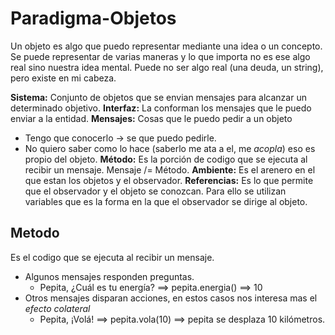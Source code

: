 # Paradigma-Objetos

Un objeto es algo que puedo representar mediante una idea o un concepto. Se puede representar de varias maneras y lo que importa no es ese algo real sino nuestra idea mental. Puede no ser algo real (una deuda, un string), pero existe en mi cabeza.

**Sistema:** Conjunto de objetos que se envian mensajes para alcanzar un determinado objetivo.
**Interfaz:** La conforman los mensajes que le puedo enviar a la entidad.
**Mensajes:** Cosas que le puedo pedir a un objeto
- Tengo que conocerlo -> se que puedo pedirle.
- No quiero saber como lo hace (saberlo me ata a el, me *acopla*) eso es propio del objeto.
**Método:** Es la porción de codigo que se ejecuta al recibir un mensaje. Mensaje /= Método.
**Ambiente:** Es el arenero en el que estan los objetos y el observador.
**Referencias:** Es lo que permite que el observador y el objeto se conozcan. Para ello se utilizan variables que es la forma en la que el observador se dirige al objeto.

## Metodo
Es el codigo que se ejecuta al recibir un mensaje. 
- Algunos mensajes responden preguntas.
    - Pepita, ¿Cuál es tu energía? ==> pepita.energia() ==> 10
- Otros mensajes disparan acciones, en estos casos nos interesa mas el *efecto colateral*
    - Pepita, ¡Volá! ==> pepita.vola(10) ==> pepita se desplaza 10 kilómetros.